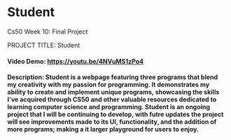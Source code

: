 
# Student
Cs50 Week 10: Final Project

PROJECT TITLE: Student
#### Video Demo:  <https://youtu.be/4NVuMS1zPo4>
#### Description: Student is a webpage featuring three programs that blend my creativity with my passion for programming. It demonstrates my ability to create and implement unique programs, showcasing the skills I've acquired through CS50 and other valuable resources dedicated to learning computer science and programming. Student is an ongoing project that I will be continuing to develop, with futre updates the project will see improvements made to its UI, functionality, and the addition of more programs; making a it larger playground for users to enjoy.
